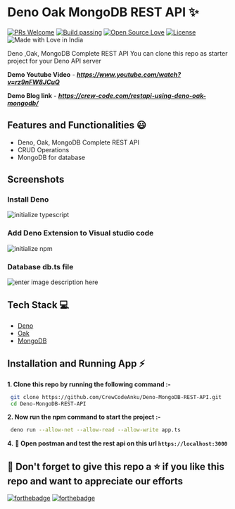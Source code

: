 # Deno Oak MongoDB REST API ✨

[![PRs Welcome](https://img.shields.io/badge/PRs-welcome-brightgreen.svg?style=flat-square)](https://crew-code.com/restapi-using-deno-oak-mongodb/)&nbsp;[![Build passing](https://img.shields.io/badge/Build-Passing-brightgreen.svg?style=flat-square)](https://crew-code.com/restapi-using-deno-oak-mongodb/)&nbsp;[![Open Source Love](https://badges.frapsoft.com/os/v1/open-source.svg?v=102)](https://crew-code.com/restapi-using-deno-oak-mongodb/)&nbsp;[![License](https://img.shields.io/badge/license-MIT-brightgreen)](https://crew-code.com/restapi-using-deno-oak-mongodb/)&nbsp;![Made with Love in India](https://madewithlove.org.in/badge.svg)

Deno ,Oak, MongoDB Complete REST API You can clone this repo as starter project for your Deno API server

**Demo Youtube Video** - ***https://www.youtube.com/watch?v=rz9nFW8JCuQ***

**Demo Blog link** - ***https://crew-code.com/restapi-using-deno-oak-mongodb/***

## Features and Functionalities 😃

- Deno, Oak, MongoDB Complete REST API
- CRUD Operations
- MongoDB for database

## Screenshots

### Install Deno

![initialize typescript](https://drive.google.com/uc?export=view&id=1lN50fQPN8mFQES8ppDF2fhqKQSYrqD98)

### Add Deno Extension to Visual studio code

![initialize npm](https://drive.google.com/uc?export=view&id=1FSYeXR0EDhaqPZUHkhIVL7JRHOxFFEPq)

### Database db.ts file

![enter image description here](https://drive.google.com/uc?export=view&id=1fCbcUCEGnuZ894omCA44mmdox8puXvhv)

## Tech Stack 💻

- [Deno](https://deno.land/)
- [Oak](https://deno.land/x/oak@v10.5.1)
- [MongoDB](https://www.mongodb.com/docs/manual/installation/)

## Installation and Running App :zap:

**1. Clone this repo by running the following command :-**

```bash
 git clone https://github.com/CrewCodeAnku/Deno-MongoDB-REST-API.git
 cd Deno-MongoDB-REST-API
```

**2. Now run the npm command to start the project :-**

```bash
 deno run --allow-net --allow-read --allow-write app.ts
```

**4.** **🎉 Open postman and test the rest api on this url `https://localhost:3000`**

## 🤩 Don't forget to give this repo a ⭐ if you like this repo and want to appreciate our efforts

[![forthebadge](https://forthebadge.com/images/badges/built-with-love.svg)](https://forthebadge.com)
[![forthebadge](https://forthebadge.com/images/badges/built-by-developers.svg)](https://forthebadge.com)
